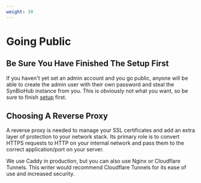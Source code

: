```yaml
---
weight: 30
---
```


# Going Public

## Be Sure You Have Finished The Setup First
If you haven't yet set an admin account and you go public, anyone will be able to create the admin user with their own password and steal the SynBioHub instance from you. This is obviously not what you want, so be sure to finish [setup](./setup.md) first.

## Choosing A Reverse Proxy

A reverse proxy is needed to manage your SSL certificates and add an extra layer of protection to your network stack. Its primary role is to convert HTTPS requests to HTTP on your internal network and pass them to the correct application/port on your server.

We use Caddy in production, but you can also use Nginx or Cloudflare Tunnels. This writer would recommend Cloudflare Tunnels for its ease of use and increased security.
